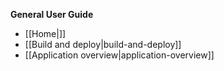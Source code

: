 **General User Guide**
* [[Home|]]
* [[Build and deploy|build-and-deploy]]
* [[Application overview|application-overview]]
